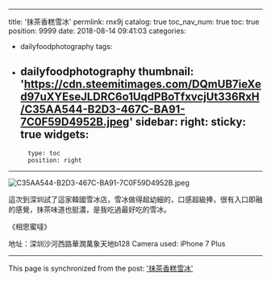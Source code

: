 
---
title: '抹茶香糕雪冰'
permlink: rnx9j
catalog: true
toc_nav_num: true
toc: true
position: 9999
date: 2018-08-14 09:41:03
categories:
- dailyfoodphotography
tags:
- dailyfoodphotography
thumbnail: 'https://cdn.steemitimages.com/DQmUB7ieXed97uXYEseJLDRC6o1UqdPBoTfxvcjUt336RxH/C35AA544-B2D3-467C-BA91-7C0F59D4952B.jpeg'
sidebar:
    right:
        sticky: true
widgets:
    -
        type: toc
        position: right
---


![C35AA544-B2D3-467C-BA91-7C0F59D4952B.jpeg](https://cdn.steemitimages.com/DQmUB7ieXed97uXYEseJLDRC6o1UqdPBoTfxvcjUt336RxH/C35AA544-B2D3-467C-BA91-7C0F59D4952B.jpeg)

這次到深圳試了這家韓國雪冰店，雪冰做得超幼細的，口感超級捧，很有入口即融的感覺，抹茶味道也挺濃，是我吃過最好吃的雪冰。

《相思蜜噠》

地址：深圳沙河西路華潤萬象天地b128
Camera used: iPhone 7 Plus

- - -

This page is synchronized from the post: ['抹茶香糕雪冰'](https://steemit.com/@htliao/rnx9j)

